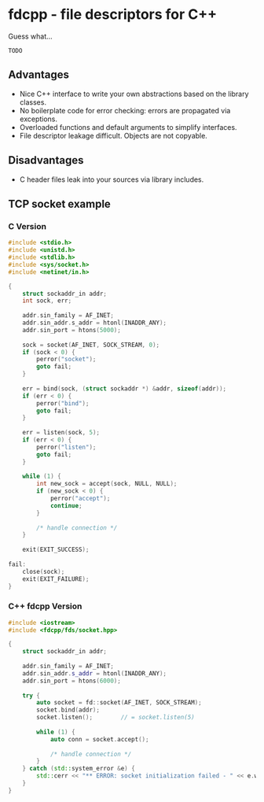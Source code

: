 # fdcpp - file descriptors for C++

Guess what... 

    TODO
    
## Advantages

* Nice C++ interface to write your own abstractions based on the library classes.
* No boilerplate code for error checking: errors are propagated via exceptions.
* Overloaded functions and default arguments to simplify interfaces.
* File descriptor leakage difficult. Objects are not copyable.

## Disadvantages

* C header files leak into your sources via library includes.

## TCP socket example
### C Version

```c
#include <stdio.h>
#include <unistd.h>
#include <stdlib.h>
#include <sys/socket.h>
#include <netinet/in.h>

{
    struct sockaddr_in addr;
    int sock, err;
    
    addr.sin_family = AF_INET;
    addr.sin_addr.s_addr = htonl(INADDR_ANY);
    addr.sin_port = htons(5000);
    
    sock = socket(AF_INET, SOCK_STREAM, 0);
    if (sock < 0) {
        perror("socket");
        goto fail;
    }
    
    err = bind(sock, (struct sockaddr *) &addr, sizeof(addr));
    if (err < 0) {
        perror("bind");
        goto fail;
    }
    
    err = listen(sock, 5);
    if (err < 0) {
        perror("listen");
        goto fail;
    }
    
    while (1) {
        int new_sock = accept(sock, NULL, NULL);
        if (new_sock < 0) {
            perror("accept");
            continue;
        }
        
        /* handle connection */
    }
    
    exit(EXIT_SUCCESS);
    
fail:
    close(sock);
    exit(EXIT_FAILURE);
}
```

### C++ fdcpp Version

```cpp
#include <iostream>
#include <fdcpp/fds/socket.hpp>

{
    struct sockaddr_in addr;
    
    addr.sin_family = AF_INET;
    addr.sin_addr.s_addr = htonl(INADDR_ANY);
    addr.sin_port = htons(6000);
    
    try {
        auto socket = fd::socket(AF_INET, SOCK_STREAM);
        socket.bind(addr);
        socket.listen();        // = socket.listen(5)
        
        while (1) {
            auto conn = socket.accept();
            
            /* handle connection */
        }
    } catch (std::system_error &e) {
        std::cerr << "** ERROR: socket initialization failed - " << e.what();
    }
}
```